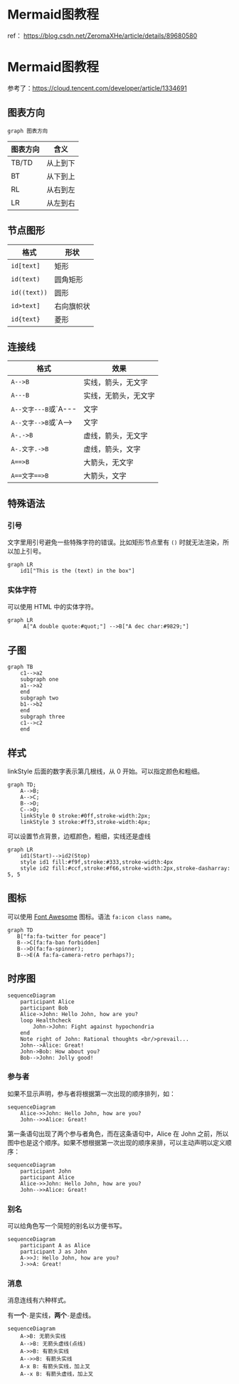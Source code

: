 

# Mermaid图教程

ref： https://blog.csdn.net/ZeromaXHe/article/details/89680580



# Mermaid图教程

参考了：https://cloud.tencent.com/developer/article/1334691

## 图表方向

```
graph 图表方向
```

| 图表方向 | 含义     |
| -------- | -------- |
| TB/TD    | 从上到下 |
| BT       | 从下到上 |
| RL       | 从右到左 |
| LR       | 从左到右 |

## 节点图形

| 格式         | 形状       |
| ------------ | ---------- |
| `id[text]`   | 矩形       |
| `id(text)`   | 圆角矩形   |
| `id((text))` | 圆形       |
| `id>text]`   | 右向旗帜状 |
| `id{text}`   | 菱形       |

## 连接线

| 格式                         | 效果                 |
| ---------------------------- | -------------------- |
| `A-->B`                      | 实线，箭头，无文字   |
| `A---B`                      | 实线，无箭头，无文字 |
| `A--文字---B`或`A---|文字|B` | 实线，无箭头，文字   |
| `A--文字-->B`或`A-->|文字|B` | 实线，箭头，文字     |
| `A-.->B`                     | 虚线，箭头，无文字   |
| `A-.文字.->B`                | 虚线，箭头，文字     |
| `A==>B`                      | 大箭头，无文字       |
| `A==文字==>B`                | 大箭头，文字         |

## 特殊语法

### 引号

文字里用引号避免一些特殊字符的错误。比如矩形节点里有 `()` 时就无法渲染，所以加上引号。

```mermaid
graph LR
    id1["This is the (text) in the box"]
```





### 实体字符

可以使用 HTML 中的实体字符。

```mermaid
graph LR
     A["A double quote:#quot;"] -->B["A dec char:#9829;"]
```





## 子图

```mermaid
graph TB
    c1-->a2
    subgraph one
    a1-->a2
    end
    subgraph two
    b1-->b2
    end
    subgraph three
    c1-->c2
    end
```





## 样式

linkStyle 后面的数字表示第几根线，从 0 开始。可以指定颜色和粗细。

```mermaid
graph TD;
    A-->B;
    A-->C;
    B-->D;
    C-->D;
    linkStyle 0 stroke:#0ff,stroke-width:2px;
    linkStyle 3 stroke:#ff3,stroke-width:4px;
```





可以设置节点背景，边框颜色，粗细，实线还是虚线

```mermaid
graph LR
    id1(Start)-->id2(Stop)
    style id1 fill:#f9f,stroke:#333,stroke-width:4px
    style id2 fill:#ccf,stroke:#f66,stroke-width:2px,stroke-dasharray: 5, 5
```





## 图标

可以使用 [Font Awesome](https://fontawesome.com/) 图标。语法 `fa:icon class name`。

```mermaid
graph TD
   B["fa:fa-twitter for peace"]
   B-->C[fa:fa-ban forbidden]
   B-->D(fa:fa-spinner);
   B-->E(A fa:fa-camera-retro perhaps?);
```









## 时序图

```mermaid
sequenceDiagram
    participant Alice
    participant Bob
    Alice->John: Hello John, how are you?
    loop Healthcheck
        John->John: Fight against hypochondria
    end
    Note right of John: Rational thoughts <br/>prevail...
    John-->Alice: Great!
    John->Bob: How about you?
    Bob-->John: Jolly good!
```





### 参与者

如果不显示声明，参与者将根据第一次出现的顺序排列，如：

```mermaid
sequenceDiagram
    Alice->>John: Hello John, how are you?
    John-->>Alice: Great!
```





第一条语句出现了两个参与者角色，而在这条语句中，Alice 在 John 之前，所以图中也是这个顺序。如果不想根据第一次出现的顺序来排，可以主动声明以定义顺序：

```mermaid
sequenceDiagram
    participant John
    participant Alice
    Alice->>John: Hello John, how are you?
    John-->>Alice: Great!
```





### 别名

可以给角色写一个简短的别名以方便书写。

```mermaid
sequenceDiagram
    participant A as Alice
    participant J as John
    A->>J: Hello John, how are you?
    J->>A: Great!
```

### 消息

消息连线有六种样式。

有**一个**`-`是实线，**两个**`-`是虚线。

```mermaid
sequenceDiagram
    A->B: 无箭头实线
    A-->B: 无箭头虚线(点线)
    A->>B: 有箭头实线
    A-->>B: 有箭头实线
    A-x B: 有箭头实线，加上叉
    A--x B: 有箭头虚线，加上叉
```



